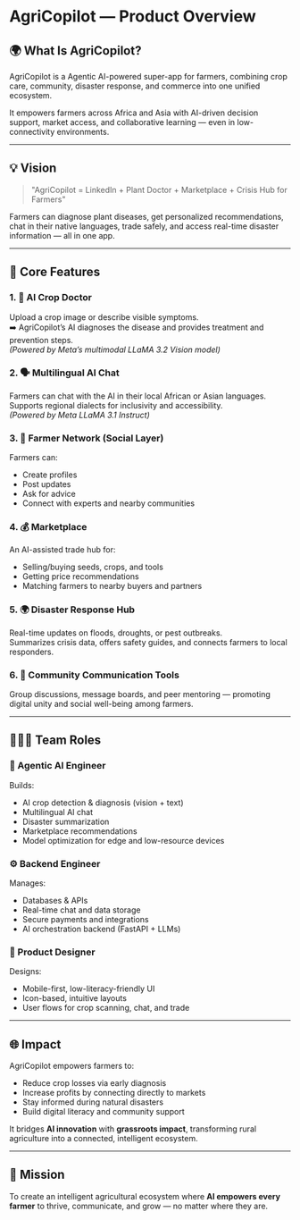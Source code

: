 # AgriCopilot — Product Overview

## 🌍 What Is AgriCopilot?
AgriCopilot is a Agentic AI-powered super-app for farmers, combining crop care, community, disaster response, and commerce into one unified ecosystem.

It empowers farmers across Africa and Asia with AI-driven decision support, market access, and collaborative learning — even in low-connectivity environments.

---

## 💡 Vision
> "AgriCopilot = LinkedIn + Plant Doctor + Marketplace + Crisis Hub for Farmers"

Farmers can diagnose plant diseases, get personalized recommendations, chat in their native languages, trade safely, and access real-time disaster information — all in one app.

---

## 🚀 Core Features

### 1. 🌱 AI Crop Doctor
Upload a crop image or describe visible symptoms.  
➡️ AgriCopilot’s AI diagnoses the disease and provides treatment and prevention steps.  
*(Powered by Meta’s multimodal LLaMA 3.2 Vision model)*

### 2. 🗣️ Multilingual AI Chat
Farmers can chat with the AI in their local African or Asian languages.  
Supports regional dialects for inclusivity and accessibility.  
*(Powered by Meta LLaMA 3.1 Instruct)*

### 3. 🤝 Farmer Network (Social Layer)
Farmers can:
- Create profiles  
- Post updates  
- Ask for advice  
- Connect with experts and nearby communities

### 4. 💰 Marketplace
An AI-assisted trade hub for:
- Selling/buying seeds, crops, and tools  
- Getting price recommendations  
- Matching farmers to nearby buyers and partners

### 5. 🌍 Disaster Response Hub
Real-time updates on floods, droughts, or pest outbreaks.  
Summarizes crisis data, offers safety guides, and connects farmers to local responders.

### 6. 💬 Community Communication Tools
Group discussions, message boards, and peer mentoring — promoting digital unity and social well-being among farmers.

---

## 👩🏾‍💻 Team Roles

### 🧠 Agentic AI Engineer
Builds:
- AI crop detection & diagnosis (vision + text)
- Multilingual AI chat
- Disaster summarization
- Marketplace recommendations
- Model optimization for edge and low-resource devices

### ⚙️ Backend Engineer
Manages:
- Databases & APIs
- Real-time chat and data storage
- Secure payments and integrations
- AI orchestration backend (FastAPI + LLMs)

### 🎨 Product Designer
Designs:
- Mobile-first, low-literacy-friendly UI
- Icon-based, intuitive layouts
- User flows for crop scanning, chat, and trade

---

## 🌐 Impact
AgriCopilot empowers farmers to:
- Reduce crop losses via early diagnosis  
- Increase profits by connecting directly to markets  
- Stay informed during natural disasters  
- Build digital literacy and community support  

It bridges **AI innovation** with **grassroots impact**, transforming rural agriculture into a connected, intelligent ecosystem.

---

## 🔮 Mission
To create an intelligent agricultural ecosystem where **AI empowers every farmer** to thrive, communicate, and grow — no matter where they are.

